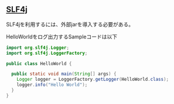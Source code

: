 ## [SLF4j](https://www.slf4j.org/download.html)

SLF4jを利用するには、外部jarを導入する必要がある。

HelloWorldをログ出力するSampleコードは以下

```Java
import org.slf4j.Logger;
import org.slf4j.LoggerFactory;

public class HelloWorld {

  public static void main(String[] args) {
    Logger logger = LoggerFactory.getLogger(HelloWorld.class);
    logger.info("Hello World");
  }
}
```
